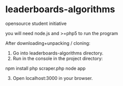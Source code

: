 # leaderboards-algorithms
opensource student initiative

you will need node.js and >=php5 to run the program


After downloading+unpacking / cloning:

1. Go into leaderboards-algorithms directory.
2. Run in the console in the project directory:

  npm install
  php scraper.php
  node app

3. Open localhost:3000 in your browser.
